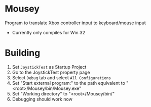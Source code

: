 # Mousey
Program to translate Xbox controller input to keyboard/mouse input
- Currently only compiles for Win 32



# Building

1. Set `JoystickTest` as Startup Project
2. Go to the JoystickTest property page
3. Select `Debug` tab and select `All Configurations`
4. Set "Start external program:" to the path equivalent to "\<root\>/Mousey/bin/Mousey.exe"
5. Set "Working directory" to "\<root\>/Mousey/bin/"
6. Debugging should work now

